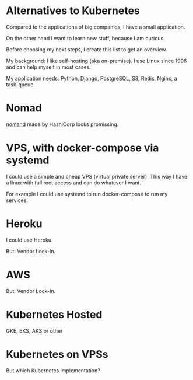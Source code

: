 # Alternatives to Kubernetes

Compared to the applications of big companies, I have a small application.

On the other hand I want to learn new stuff, because I am curious.

Before choosing my next steps, I create this list to get an overview.

My background: I like self-hosting (aka on-premise). I use Linux since 1996 and
can help myself in most cases.

My application needs: Python, Django, PostgreSQL, S3, Redis, Nginx, a task-queue.

# Nomad

[nomand](https://www.nomadproject.io/) made by HashiCorp looks promissing. 

# VPS, with docker-compose via systemd

I could use a simple and cheap VPS (virtual private server). This way I have a linux
with full root access and can do whatever I want.

For example I could use systemd to run docker-compose to run my services.

# Heroku

I could use Heroku.

But: Vendor Lock-In.

# AWS

But: Vendor Lock-In.

# Kubernetes Hosted

GKE, EKS, AKS or other 

# Kubernetes on VPSs

But which Kubernetes implementation?



